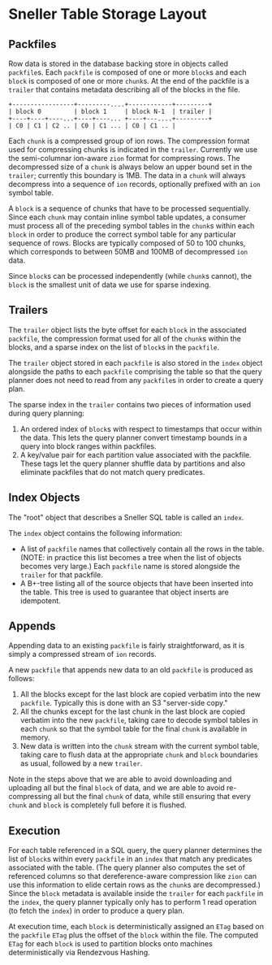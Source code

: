 # Sneller Table Storage Layout

## Packfiles

Row data is stored in the database backing store in objects called `packfile`s.
Each `packfile` is composed of one or more `block`s and each `block` is composed
of one or more `chunk`s. At the end of the packfile is a `trailer` that contains
metadata describing all of the blocks in the file.

```
+-----------------+---------....+------------+---------+
| block 0         | block 1     | block N-1  | trailer |
+----+----+----...+----+----... +----+---....+---------+
| C0 | C1 | C2 .. | C0 | C1 ... | C0 | C1 .. |
```

Each `chunk` is a compressed group of ion rows.
The compression format used for compressing chunks is indicated in the `trailer`.
Currently we use the semi-columnar ion-aware `zion` format for compressing rows.
The decompressed size of a `chunk` is always below an upper bound set in the `trailer`;
currently this boundary is 1MB.
The data in a `chunk` will always decompress into a sequence of `ion` records,
optionally prefixed with an `ion` symbol table.

A `block` is a sequence of chunks that have to be processed sequentially.
Since each `chunk` may contain inline symbol table updates, a consumer must
process all of the preceding symbol tables in the `chunk`s within each `block`
in order to produce the correct symbol table for any particular sequence of rows.
Blocks are typically composed of 50 to 100 chunks, which corresponds to between
50MB and 100MB of decompressed `ion` data.

Since `block`s can be processed independently (while `chunk`s cannot),
the `block` is the smallest unit of data we use for sparse indexing.

## Trailers

The `trailer` object lists the byte offset for each `block` in the associated
`packfile`, the compression format used for all of the `chunk`s within the blocks,
and a sparse index on the list of `block`s in the `packfile`.

The `trailer` object stored in each `packfile` is also stored in the `index`
object alongside the paths to each `packfile` comprising the table so that
the query planner does not need to read from any `packfile`s in order to
create a query plan.

The sparse index in the `trailer` contains two pieces of information used during query planning:

 1. An ordered index of `block`s with respect to timestamps that occur within the data.
 This lets the query planner convert timestamp bounds in a query into block ranges within packfiles.
 2. A key/value pair for each partition value associated with the packfile. These tags let the
 query planner shuffle data by partitions and also eliminate packfiles that do not match query predicates.

## Index Objects

The "root" object that describes a Sneller SQL table is called an `index`.

The `index` object contains the following information:

 - A list of `packfile` names that collectively contain all the rows in the table.
 (NOTE: in practice this list becomes a tree when the list of objects
 becomes very large.) Each `packfile` name is stored alongside the `trailer` for that packfile.
 - A B+-tree listing all of the source objects that have been inserted
 into the table. This tree is used to guarantee that object inserts
 are idempotent.

## Appends

Appending data to an existing `packfile` is fairly straightforward, as it is simply a
compressed stream of `ion` records.

A new `packfile` that appends new data to an old `packfile` is produced as follows:

 1. All the blocks except for the last block are copied verbatim into the new `packfile`.
 Typically this is done with an S3 "server-side copy."
 2. All the chunks except for the last chunk in the last block are copied verbatim into
 the new `packfile`, taking care to decode symbol tables in each `chunk` so that the symbol
 table for the final `chunk` is available in memory.
 3. New data is written into the `chunk` stream with the current symbol table, taking care to
 flush data at the appropriate `chunk` and `block` boundaries as usual, followed by a new `trailer`.

Note in the steps above that we are able to avoid downloading and uploading all but
the final `block` of data, and we are able to avoid re-compressing all but the final `chunk` of data,
while still ensuring that every `chunk` and `block` is completely full before it is flushed.

## Execution

For each table referenced in a SQL query, the query planner determines the list of `block`s within
every `packfile` in an `index` that match any predicates associated with the table.
(The query planner also computes the set of referenced columns so that dereference-aware compression
like `zion` can use this information to elide certain rows as the `chunk`s are decompressed.)
Since the `block` metadata is available inside the `trailer` for each `packfile` in the `index`,
the query planner typically only has to perform 1 read operation (to fetch the `index`) in order
to produce a query plan.

At execution time, each `block` is deterministically assigned an `ETag` based on the `packfile` `ETag` plus the offset
of the `block` within the file. The computed `ETag` for each `block` is used to partition blocks onto
machines deterministically via Rendezvous Hashing.
